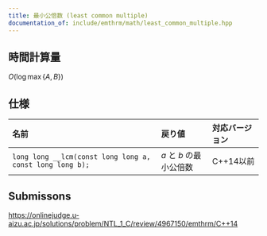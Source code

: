 ```yaml
---
title: 最小公倍数 (least common multiple)
documentation_of: include/emthrm/math/least_common_multiple.hpp
---
```



## 時間計算量

$O(\log{\max \lbrace A, B \rbrace})$


## 仕様

|名前|戻り値|対応バージョン|
|:--|:--|:--|
|`long long __lcm(const long long a, const long long b);`|$a$ と $b$ の最小公倍数|C++14以前|


## Submissons

https://onlinejudge.u-aizu.ac.jp/solutions/problem/NTL_1_C/review/4967150/emthrm/C++14
